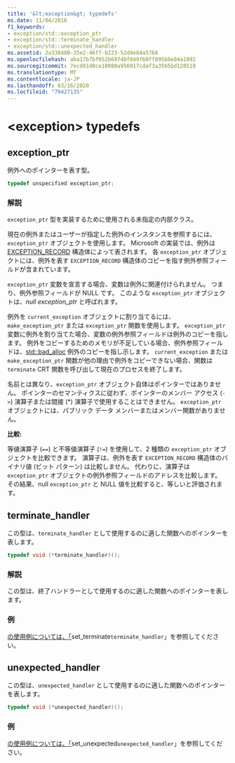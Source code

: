 ```yaml
---
title: '&lt;exception&gt; typedefs'
ms.date: 11/04/2016
f1_keywords:
- exception/std::exception_ptr
- exception/std::terminate_handler
- exception/std::unexpected_handler
ms.assetid: 2a338480-35e2-46f7-b223-52d4e84a5768
ms.openlocfilehash: aba17b7bf052b6974bf849f60ff895b8e84a1092
ms.sourcegitcommit: 7ecd91d8ce18088a956917cdaf3a3565bd128510
ms.translationtype: MT
ms.contentlocale: ja-JP
ms.lasthandoff: 03/16/2020
ms.locfileid: "79427135"
---
```

# <a name="ltexceptiongt-typedefs"></a>&lt;exception&gt; typedefs

## <a name="exception_ptr"></a>  exception_ptr

例外へのポインターを表す型。

```cpp
typedef unspecified exception_ptr;
```

### <a name="remarks"></a>解説

`exception_ptr` 型を実装するために使用される未指定の内部クラス。

現在の例外またはユーザーが指定した例外のインスタンスを参照するには、`exception_ptr` オブジェクトを使用します。 Microsoft の実装では、例外は [EXCEPTION_RECORD](/windows/win32/api/winnt/ns-winnt-exception_record) 構造体によって表されます。 各 `exception_ptr` オブジェクトには、例外を表す `EXCEPTION_RECORD` 構造体のコピーを指す例外参照フィールドが含まれています。

`exception_ptr` 変数を宣言する場合、変数は例外に関連付けられません。 つまり、例外参照フィールドが NULL です。 このような `exception_ptr` オブジェクトは、*null exception_ptr* と呼ばれます。

例外を `current_exception` オブジェクトに割り当てるには、`make_exception_ptr` または `exception_ptr` 関数を使用します。 `exception_ptr` 変数に例外を割り当てた場合、変数の例外参照フィールドは例外のコピーを指します。 例外をコピーするためのメモリが不足している場合、例外参照フィールドは、[std::bad_alloc](../standard-library/bad-alloc-class.md) 例外のコピーを指し示します。 `current_exception` または `make_exception_ptr` 関数が他の理由で例外をコピーできない場合、関数は `terminate` CRT 関数を呼び出して現在のプロセスを終了します。

名前とは異なり、`exception_ptr` オブジェクト自体はポインターではありません。 ポインターのセマンティクスに従わず、ポインターのメンバー アクセス (`->`) 演算子または間接 (*) 演算子で使用することはできません。 `exception_ptr` オブジェクトには、パブリック データ メンバーまたはメンバー関数がありません。

**比較:**

等値演算子 (`==`) と不等値演算子 (`!=`) を使用して、2 種類の `exception_ptr` オブジェクトを比較できます。 演算子は、例外を表す `EXCEPTION_RECORD` 構造体のバイナリ値 (ビット パターン) は比較しません。 代わりに、演算子は `exception_ptr` オブジェクトの例外参照フィールドのアドレスを比較します。 その結果、null `exception_ptr` と NULL 値を比較すると、等しいと評価されます。

## <a name="terminate_handler"></a>terminate_handler

この型は、`terminate_handler` として使用するのに適した関数へのポインターを表します。

```cpp
typedef void (*terminate_handler)();
```

### <a name="remarks"></a>解説

この型は、終了ハンドラーとして使用するのに適した関数へのポインターを表します。

### <a name="example"></a>例

[ の使用例については、「](../standard-library/exception-functions.md#set_terminate)set_terminate`terminate_handler`」を参照してください。

## <a name="unexpected_handler"></a>unexpected_handler

この型は、`unexpected_handler` として使用するのに適した関数へのポインターを表します。

```cpp
typedef void (*unexpected_handler)();
```

### <a name="example"></a>例

[ の使用例については、「](../standard-library/exception-functions.md#set_unexpected)set_unexpected`unexpected_handler`」を参照してください。
